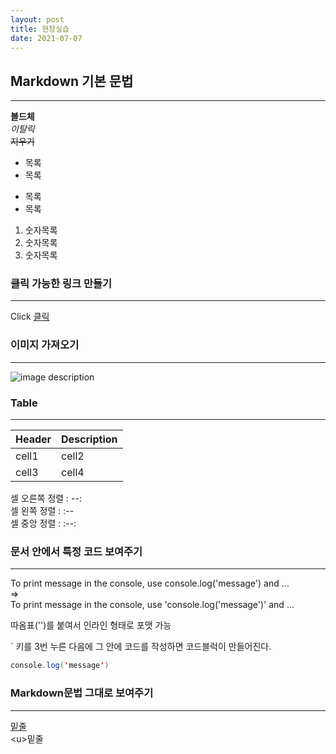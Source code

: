 ```yaml
---
layout: post
title: 현장실습
date: 2021-07-07
---
```


## Markdown 기본 문법  
___


**볼드체**  
*이탈릭*  
~~지우기~~  


* 목록
* 목록


- 목록
- 목록


1. 숫자목록
2. 숫자목록
3. 숫자목록  

  
### 클릭 가능한 링크 만들기
___
Click [클릭](https://www.naver.com/)  

  
### 이미지 가져오기
___
![image description](https://dummyimage.com/600x400/666/fff)  

  
### Table
___
|Header|Description|
|--|--|
|cell1|cell2|
|cell3|cell4|  

  
셀 오른쪽 정렬 : --:  
셀  왼쪽  정렬 : :--  
셀  중앙  정렬 : :--:  
  

### 문서 안에서 특정 코드 보여주기
___
To print message in the console, use console.log('message') and ...  
=>  
To print message in the console, use 'console.log('message')' and ...  
  

따옴표('')를 붙여서 인라인 형태로 포맷 가능  
  

` 키를 3번 누른 다음에 그 안에 코드를 작성하면 코드블럭이 만들어진다.  

```java
console.log('message')
```

  
  ### Markdown문법 그대로 보여주기
  ___
  <u>밑줄</u>  
  \<u>밑줄</u>  

